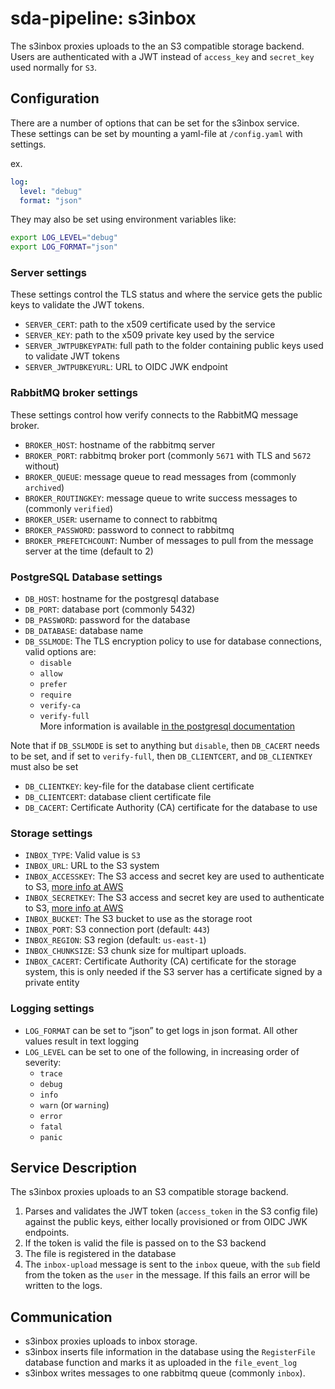 # sda-pipeline: s3inbox

The s3inbox proxies uploads to the an S3 compatible storage backend. Users are authenticated with a JWT instead of `access_key` and `secret_key` used normally for `S3`.

## Configuration

There are a number of options that can be set for the s3inbox service.
These settings can be set by mounting a yaml-file at `/config.yaml` with settings.

ex.

```yaml
log:
  level: "debug"
  format: "json"
```

They may also be set using environment variables like:

```bash
export LOG_LEVEL="debug"
export LOG_FORMAT="json"
```

### Server settings

These settings control the TLS status and where the service gets the public keys to validate the JWT tokens.

- `SERVER_CERT`: path to the x509 certificate used by the service
- `SERVER_KEY`: path to the x509 private key used by the service
- `SERVER_JWTPUBKEYPATH`: full path to the folder containing public keys used to validate JWT tokens
- `SERVER_JWTPUBKEYURL`: URL to OIDC JWK endpoint

### RabbitMQ broker settings

These settings control how verify connects to the RabbitMQ message broker.

- `BROKER_HOST`: hostname of the rabbitmq server
- `BROKER_PORT`: rabbitmq broker port (commonly `5671` with TLS and `5672` without)
- `BROKER_QUEUE`: message queue to read messages from (commonly `archived`)
- `BROKER_ROUTINGKEY`: message queue to write success messages to (commonly `verified`)
- `BROKER_USER`: username to connect to rabbitmq
- `BROKER_PASSWORD`: password to connect to rabbitmq
- `BROKER_PREFETCHCOUNT`: Number of messages to pull from the message server at the time (default to 2)

### PostgreSQL Database settings

- `DB_HOST`: hostname for the postgresql database
- `DB_PORT`: database port (commonly 5432)
- `DB_PASSWORD`: password for the database
- `DB_DATABASE`: database name
- `DB_SSLMODE`: The TLS encryption policy to use for database connections, valid options are:
  - `disable`
  - `allow`
  - `prefer`
  - `require`
  - `verify-ca`
  - `verify-full`  
   More information is available
   [in the postgresql documentation](https://www.postgresql.org/docs/current/libpq-ssl.html#LIBPQ-SSL-PROTECTION)  

Note that if `DB_SSLMODE` is set to anything but `disable`, then `DB_CACERT` needs to be set, and if set to `verify-full`, then `DB_CLIENTCERT`, and `DB_CLIENTKEY` must also be set

- `DB_CLIENTKEY`: key-file for the database client certificate
- `DB_CLIENTCERT`: database client certificate file
- `DB_CACERT`: Certificate Authority (CA) certificate for the database to use

### Storage settings

- `INBOX_TYPE`: Valid value is `S3`
- `INBOX_URL`: URL to the S3 system
- `INBOX_ACCESSKEY`: The S3 access and secret key are used to authenticate to S3,
 [more info at AWS](https://docs.aws.amazon.com/general/latest/gr/aws-sec-cred-types.html#access-keys-and-secret-access-keys)
- `INBOX_SECRETKEY`: The S3 access and secret key are used to authenticate to S3,
 [more info at AWS](https://docs.aws.amazon.com/general/latest/gr/aws-sec-cred-types.html#access-keys-and-secret-access-keys)
- `INBOX_BUCKET`: The S3 bucket to use as the storage root
- `INBOX_PORT`: S3 connection port (default: `443`)
- `INBOX_REGION`: S3 region (default: `us-east-1`)
- `INBOX_CHUNKSIZE`: S3 chunk size for multipart uploads.
- `INBOX_CACERT`: Certificate Authority (CA) certificate for the storage system, this is only needed if the S3 server has a certificate signed by a private entity

### Logging settings

- `LOG_FORMAT` can be set to “json” to get logs in json format. All other values result in text logging
- `LOG_LEVEL` can be set to one of the following, in increasing order of severity:
  - `trace`
  - `debug`
  - `info`
  - `warn` (or `warning`)
  - `error`
  - `fatal`
  - `panic`

## Service Description

The s3inbox proxies uploads to an S3 compatible storage backend.

1. Parses and validates the JWT token (`access_token` in the S3 config file) against the public keys, either locally provisioned or from OIDC JWK endpoints.
2. If the token is valid the file is passed on to the S3 backend
3. The file is registered in the database
4. The `inbox-upload` message is sent to the `inbox` queue, with the `sub` field from the token as the `user` in the message. If this fails an error will be written to the logs.

## Communication

- s3inbox proxies uploads to inbox storage.
- s3inbox inserts file information in the database using the `RegisterFile` database function and marks it as uploaded in the `file_event_log`
- s3inbox writes messages to one rabbitmq queue (commonly `inbox`).
